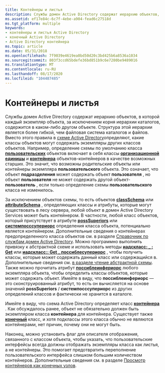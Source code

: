 ```yaml
---
title: Контейнеры и листья
description: Службы домен Active Directory содержат иерархию объектов, в которой каждый экземпляр объекта, за исключением корня иерархии каталогов, содержится в каком-либо другом объекте.
ms.assetid: ef17e84c-6c7f-4ebe-a904-fead6c27518d
ms.tgt_platform: multiple
keywords:
- контейнеры и листья Active Directory
- конечный Active Directory
- Active Directory контейнера
ms.topic: article
ms.date: 05/31/2018
ms.openlocfilehash: 7f9039e4619ea0bd50d20c3bd425b6a8536a1034
ms.sourcegitcommit: 803f3ccd65bdefe36bd851b9c6e7280be9489016
ms.translationtype: MT
ms.contentlocale: ru-RU
ms.lasthandoff: 08/17/2020
ms.locfileid: "104487485"
---
```

# <a name="containers-and-leaves"></a>Контейнеры и листья

Службы домен Active Directory содержат иерархию объектов, в которой каждый экземпляр объекта, за исключением корня иерархии каталогов, содержится в каком-либо другом объекте. Структура этой иерархии является более гибкой, чем файловая система каталогов и файлов. Вместо этого правила в [схеме Active Directory](active-directory-schema.md)определяют, какие классы объектов могут содержать экземпляры других классов объектов. Например, определение схемы по умолчанию класса [**пользовательских**](/windows/desktop/ADSchema/c-user) объектов включает в себя классы [**организационной единицы**](/windows/desktop/ADSchema/c-organizationalunit) и [**контейнера**](/windows/desktop/ADSchema/c-container) объектов-контейнеров в качестве возможных старших. Это значит, что возможны родительские объекты или контейнеры экземпляра **пользовательского** объекта. Это означает, что объект **подразделения** может содержать объект **пользователя** , но объект **пользователя** не может содержать другой объект- **пользователь** , если только определение схемы **пользовательского** класса не изменилось.

За исключением объектов схемы, то есть объектов [**classSchema**](/windows/desktop/ADSchema/c-classschema) или [**attributeSchema**](/windows/desktop/ADSchema/c-attributeschema) , определяющих классы и атрибуты, которые могут существовать в лесу сервера, любой объект в домен Active Directory Services может быть контейнером. В частности, любой класс объектов, который присутствует в атрибуте [**possSuperiors**](/windows/desktop/ADSchema/a-posssuperiors) или [**системпосссупериорс**](/windows/desktop/ADSchema/a-systemposssuperiors) определения класса объекта, потенциально является контейнером. Дополнительные сведения о контейнерах предопределенного класса объектов см. в разделе [Справочник по службам домен Active Directory](active-directory-domain-services-reference.md). Можно программно выполнить привязку к абстрактной схеме и использовать методы [**иадскласс: \_ : Get**](/windows/desktop/api/iads/nn-iads-iadsclass) или [**иадскласс:: Get \_ поссиблесупериорс**](/windows/desktop/api/iads/nn-iads-iadsclass) , чтобы получить классы, которые может содержать данный класс или содержащийся в. Дополнительные сведения см. [в разделе чтение абстрактной схемы](reading-the-abstract-schema.md). Также можно прочитать атрибут [**поссиблеинфериорс**](/windows/desktop/ADSchema/a-possibleinferiors) любого экземпляра объекта, чтобы определить классы объектов, которые может содержать объект. Имейте в виду, что **поссиблеинфериорс** — это сконструированный атрибут, то есть он вычисляется на основе значений **possSuperiors** / **системпосссупериорс** из других определений классов и фактически не хранится в каталоге.

Имейте в виду, что схема Active Directory определяет класс [**контейнера**](/windows/desktop/ADSchema/c-container) . Как обсуждалось ранее, объект не обязательно должен быть экземпляром класса **контейнера** для контейнера. Существует также [**конечный**](/windows/desktop/ADSchema/c-leaf) класс, и хотя подклассы этого класса обычно не являются контейнерами, нет причин, почему они не могут быть.

Наконец, можно установить флаг для описателя отображения, связанного с классом объекта, чтобы указать, что пользовательские интерфейсы всегда должны отображать экземпляры класса как листья, а не контейнеры. Это помогает предотвратить переполнение пользовательского интерфейса слишком большим количеством контейнеров. Дополнительные сведения см. в разделе [Просмотр контейнеров как конечных узлов](viewing-containers-as-leaf-nodes.md).

 

 